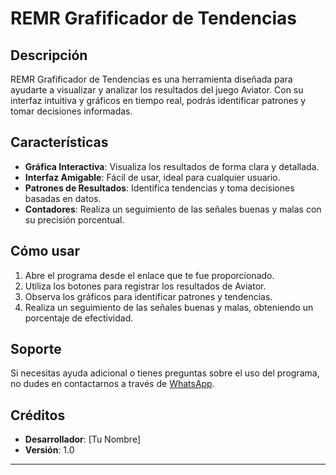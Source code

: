 # REMR Grafificador de Tendencias

## Descripción
REMR Grafificador de Tendencias es una herramienta diseñada para ayudarte a visualizar y analizar los resultados del juego Aviator. Con su interfaz intuitiva y gráficos en tiempo real, podrás identificar patrones y tomar decisiones informadas.

## Características
- **Gráfica Interactiva**: Visualiza los resultados de forma clara y detallada.
- **Interfaz Amigable**: Fácil de usar, ideal para cualquier usuario.
- **Patrones de Resultados**: Identifica tendencias y toma decisiones basadas en datos.
- **Contadores**: Realiza un seguimiento de las señales buenas y malas con su precisión porcentual.

## Cómo usar
1. Abre el programa desde el enlace que te fue proporcionado.
2. Utiliza los botones para registrar los resultados de Aviator.
3. Observa los gráficos para identificar patrones y tendencias.
4. Realiza un seguimiento de las señales buenas y malas, obteniendo un porcentaje de efectividad.

## Soporte
Si necesitas ayuda adicional o tienes preguntas sobre el uso del programa, no dudes en contactarnos a través de [WhatsApp](https://wa.me/tu_numero).

## Créditos
- **Desarrollador**: [Tu Nombre]
- **Versión**: 1.0

--- 
